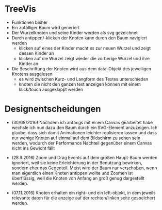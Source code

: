 # TreeVis
 - Funktionen bisher
  - Ein zufälliger Baum wird generiert
  - Der Wurzelknoten und seine Kinder werden als svg gezeichnet
  - Durch antippen/-klicken der Knoten kann durch den Baum navigiert werden
  	- klicken auf eines der Kinder macht es zur neuen Wurzel und zeigt dessen Kinder an
  	- klicken auf die Wurzel zeigt wieder die vorherige Wurzel und ihre Kinder an
  - Die Beschriftung der Knoten wird aus dem data-Objekt des jeweiligen Knotens ausgelesen
  	- es wird zwischen Kurz- und Langform des Textes unterschieden
  	- knoten die nicht den ganzen text anzeigen können mit einem klick/touch ausgeklappt werden

# Designentscheidungen
 - (30/08/2016) Nachdem ich anfangs mit einem Canvas gearbeitet habe wechsle ich nun dazu den Baum durch ein SVG-Element anzuzeigen. Ich glaube, dass sich damit Animationen leichter realisieren lassen und dass nur wenige Knoten auf einmal auf dem Bildschirm zu sehen sein werden, wodurch der Performance Nachteil gegenüber einem Canvas nicht ins Gewicht fällt

 - (28.9.2016) Zoom und Drag Events auf dem großen Haupt-Baum werden ignoriert, weil sie keine Erleichterung in der Benutzung bewirken, sondern eher das Gegenteil. Meist wird der Baum nur verschoben, wenn man eigentlich einen Knoten antippen wollte und Zoomen ist überflüssig, weil die Knoten von Anfang an groß genug dargestellt werden.

 - (07.11.2016) Knoten erhalten ein right- und ein left-objekt, in dem jeweils relevante daten für die anzeige auf der rechten/linken seite gespeichert werden.

